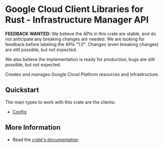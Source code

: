 # Google Cloud Client Libraries for Rust - Infrastructure Manager API

<!-- Code generated by sidekick. DO NOT EDIT. -->

**FEEDBACK WANTED:** We believe the APIs in this crate are stable, and
do not anticipate any breaking changes are needed. We are looking for
feedback before labeling the APIs "1.0". Changes (even breaking changes)
are still possible, but not expected.

We also believe the implementation is ready for production, bugs are
still possible, but not expected.

Creates and manages Google Cloud Platform resources and infrastructure.

## Quickstart

The main types to work with this crate are the clients:

- [Config]

## More Information

- Read the [crate's documentation](https://docs.rs/google-cloud-config-v1/latest/google-cloud-config-v1)

[Config]: https://docs.rs/google-cloud-config-v1/latest/google_cloud_config_v1/client/struct.Config.html
